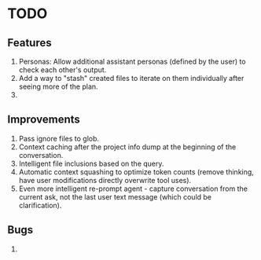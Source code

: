 # TODO

## Features

1. Personas: Allow additional assistant personas (defined by the user) to check each other's output.
2. Add a way to "stash" created files to iterate on them individually after seeing more of the plan.
3. 

## Improvements

1. Pass ignore files to glob.
2. Context caching after the project info dump at the beginning of the conversation.
3. Intelligent file inclusions based on the query.
4. Automatic context squashing to optimize token counts (remove thinking, have user modifications directly overwrite tool uses).
5. Even more intelligent re-prompt agent - capture conversation from the current ask, not the last user text message (which could be clarification).

## Bugs

1. 
